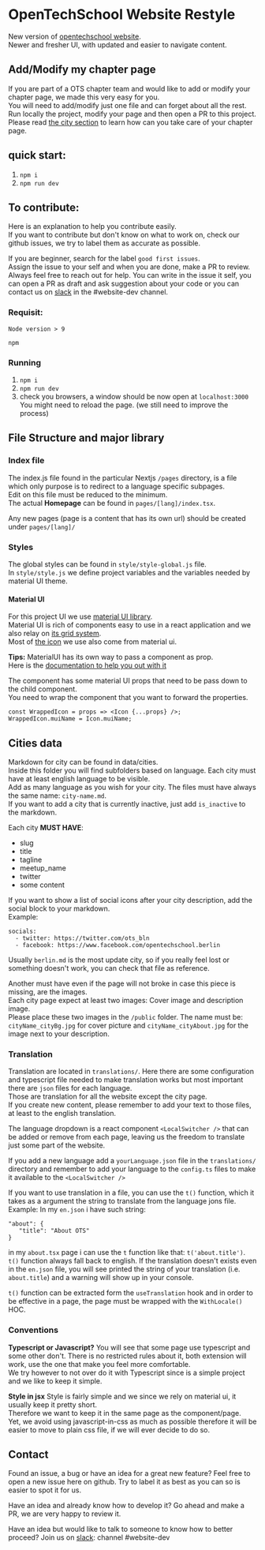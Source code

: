 # OpenTechSchool Website Restyle

New version of [opentechschool website](http://opentechschool.org).<br />
Newer and fresher UI, with updated and easier to navigate content.

## Add/Modify my chapter page

If you are part of a OTS chapter team and would like to add or modify your
chapter page, we made this very easy for you.<br />
You will need to add/modify just one file and can forget about all the rest.<br />
Run locally the project, modify your page and then open a PR to this project.<br />
Please read [the city section](#citySection) to learn how can you take care of your chapter page.

## quick start:

1. `npm i`
2. `npm run dev`

## To contribute:

Here is an explanation to help you contribute easily.<br />
If you want to contribute but don't know on what to work on, check our github issues, we try to label them as accurate as possible.

If you are beginner, search for the label `good first issues`.<br />
Assign the issue to your self and when you are done, make a PR to review.<br />
Always feel free to reach out for help. You can write in the issue it self, you can open a PR as draft and ask suggestion about your code or you can contact us on [slack](https://opentechschool-slack.herokuapp.com) in the #website-dev channel.

### Requisit:

`Node version > 9`

`npm`

### Running

1. `npm i`
2. `npm run dev`
3. check you browsers, a window should be now open at `localhost:3000`<br />
   You might need to reload the page. (we still need to improve the process)

## File Structure and major library

### Index file

The index.js file found in the particular Nextjs `/pages` directory, is a file which only purpose is to redirect to a language specific subpages.<br />
Edit on this file must be reduced to the minimum.<br />
The actual **Homepage** can be found in `pages/[lang]/index.tsx`.

Any new pages (page is a content that has its own url) should be created under `pages/[lang]/`

### Styles

The global styles can be found in `style/style-global.js` file.<br />
In `style/style.js` we define project variables and
the variables needed by material UI theme.

#### Material UI

For this project UI we use [material UI library](https://material-ui.com/).<br />
Material UI is rich of components easy to use in a react application and we also relay on [its grid system](https://material-ui.com/components/grid/#grid).<br />
Most of [the icon](https://material-ui.com/components/material-icons/) we use also come from material ui.

<b>Tips:</b>
MaterialUI has its own way to pass a component as prop.<br />
Here is the [documentation to help you out with it](https://material-ui.com/guides/composition/)

The component has some material UI props that need to be pass down to the child component.<br />
You need to wrap the component that you want to forward the properties.

```
const WrappedIcon = props => <Icon {...props} />;
WrappedIcon.muiName = Icon.muiName;

```

<a name="citySection"></a>

## Cities data

Markdown for city can be found in data/cities.<br />
Inside this folder you will find subfolders based on language. Each city must have at least english language to be visible.<br />
Add as many language as you wish for your city. The files must have always the same name: `city-name.md`.<br />
If you want to add a city that is currently inactive, just add `is_inactive` to the markdown.

Each city **MUST HAVE**:

- slug
- title
- tagline
- meetup_name
- twitter
- some content

If you want to show a list of social icons after your city description, add the social block to your markdown.<br />
Example:

```
socials:
  - twitter: https://twitter.com/ots_bln
  - facebook: https://www.facebook.com/opentechschool.berlin
```

Usually `berlin.md` is the most update city, so if you really feel lost or something doesn't work, you can check that file as reference.

Another must have even if the page will not broke in case this piece is missing, are the images.<br />
Each city page expect at least two images: Cover image and description image.<br />
Please place these two images in the `/public` folder. The name must be: `cityName_cityBg.jpg` for cover picture and `cityName_cityAbout.jpg` for the image next to your description.

### Translation

Translation are located in `translations/`. Here there are some configuration and typescript file needed to make translation works but most important there are `json` files for each language.<br />
Those are translation for all the website except the city page.<br />
If you create new content, please remember to add your text to those files, at least to the english translation.

The language dropdown is a react component `<LocalSwitcher />` that can be added or remove from each page, leaving us the freedom to translate just some part of the website.

If you add a new language add a `yourLanguage.json` file in the `translations/` directory and remember to add your language to the `config.ts` files to make it available to the `<LocalSwitcher />`

If you want to use translation in a file, you can use the `t()` function, which it takes as a argument the string to translate from the language jons file.<br />
Example:
In my `en.json` i have such string:

```
"about": {
   "title": "About OTS"
}
```

in my `about.tsx` page i can use the `t` function like that: `t('about.title')`.
`t()` function always fall back to english. If the translation doesn't exists even in the `en.json` file, you will see printed the string of your translation (i.e. `about.title`) and a warning will show up in your console.

`t()` function can be extracted form the `useTranslation` hook and in order to be effective in a page, the page must be wrapped with the `WithLocale()` HOC.

### Conventions

**Typescript or Javascript?**
You will see that some page use typescript and some other don't. There is no restricted
rules about it, both extension will work, use the one that make you feel more comfortable.<br />
We try however to not over do it with Typescript since is a simple project and we like to keep it simple.

**Style in jsx**
Style is fairly simple and we since we rely on material ui, it usually keep it pretty short.<br />
Therefore we want to keep it in the same page as the component/page.<br />
Yet, we avoid using javascript-in-css as much as possible therefore it will be easier to move to plain css file, if we will ever decide to do so.

## Contact

Found an issue, a bug or have an idea for a great new feature?
Feel free to open a new issue here on github. Try to label it as best as you can so is easier to spot it for us.

Have an idea and already know how to develop it? Go ahead and make a PR, we are very happy to review it.

Have an idea but would like to talk to someone to know how to better proceed?
Join us on [slack](https://opentechschool-slack.herokuapp.com): channel #website-dev
